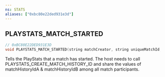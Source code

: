 ```yaml
---
ns: STATS
aliases: ["0xbc80e22ded931e3d"]
---
```

## PLAYSTATS_MATCH_STARTED

```c
// 0xBC80E22DED931E3D
void PLAYSTATS_MATCH_STARTED(string matchCreator, string uniqueMatchId, matchstartinfo info);
```

Tells the PlayStats that a match has started. The host needs to call PLAYSTATS_CREATE_MATCH_HISTORY_ID and share the values of matchHistoryIdA & matchHistoryIdB among all match participants.


